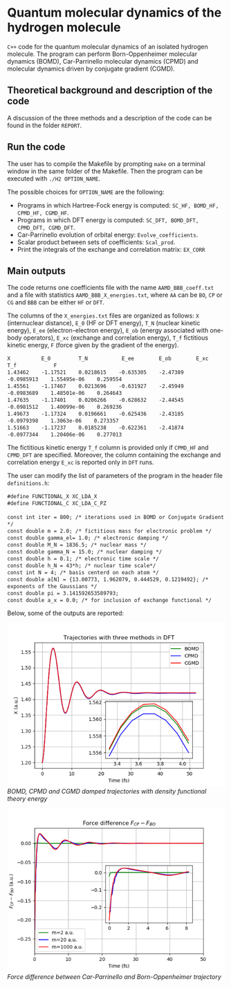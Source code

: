 # Quantum molecular dynamics of the hydrogen molecule

`C++` code for the quantum molecular dynamics of an isolated hydrogen molecule. The program can perform Born-Oppenheimer molecular dynamics (BOMD), Car-Parrinello molecular dynamics (CPMD) and molecular dynamics driven by conjugate gradient (CGMD).

## Theoretical background and description of the code

A discussion of the three methods and a description of the code can be found in the folder `REPORT`.

## Run the code

The user has to compile the Makefile by prompting `make` on a terminal window in the same folder of the Makefile. Then the program can be executed with `./H2 OPTION_NAME`. 

The possible choices for `OPTION_NAME` are the following:
* Programs in which Hartree-Fock energy is computed: `SC_HF, BOMD_HF, CPMD_HF, CGMD_HF`.
* Programs in which DFT energy is computed: `SC_DFT, BOMD_DFT, CPMD_DFT, CGMD_DFT`.
* Car-Parrinello evolution of orbital energy: `Evolve_coefficients`.
* Scalar product between sets of coefficients: `Scal_prod`.
* Print the integrals of the exchange and correlation matrix: `EX_CORR`

## Main outputs
The code returns one coefficients file with the name `AAMD_BBB_coeff.txt` and a file with statistics `AAMD_BBB_X_energies.txt`, where `AA` can be `BO`, `CP` or `CG` and `BBB` can be either `HF` or `DFT`.


The columns of the `X_energies.txt` files are organized as follows: `X` (internuclear distance), `E_0` (HF or DFT energy), `T_N` (nuclear kinetic energy), `E_ee` (electron-electron energy), `E_ob` (energy associated with one-body operators), `E_xc` (exchange and correlation energy), `T_f` fictitious kinetic energy, `F` (force given by the gradient of the energy).

```
X          E_0         T_N           E_ee        E_ob        E_xc          T_f            F
1.43462    -1.17521    0.0218615    -0.635305    -2.47389    -0.0985913    1.55495e-06    0.259554
1.45561    -1.17467    0.0213696    -0.631927    -2.45949    -0.0983689    1.48501e-06    0.264643
1.47635    -1.17401    0.0206266    -0.628632    -2.44545    -0.0981512    1.40099e-06    0.269236
1.49673    -1.17324    0.0196661    -0.625436    -2.43185    -0.0979398    1.3063e-06    0.273357
1.51663    -1.17237    0.0185238    -0.622361    -2.41874    -0.0977344    1.20406e-06    0.277013
```

The fictitious kinetic energy `T_f` column is provided only if `CPMD_HF` and `CPMD_DFT` are specified. Moreover, the column containing the exchange and correlation energy `E_xc` is reported only in `DFT` runs.

The user can modify the list of parameters of the program in the header file `definitions.h`:

```
#define FUNCTIONAL_X XC_LDA_X
#define FUNCTIONAL_C XC_LDA_C_PZ

const int iter = 800; /* iterations used in BOMD or Conjugate Gradient */
const double m = 2.0; /* fictitious mass for electronic problem */
const double gamma_el= 1.0; /* electronic damping */
const double M_N = 1836.5; /* nuclear mass */
const double gamma_N = 15.0; /* nuclear damping */
const double h = 0.1; /* electronic time scale */
const double h_N = 43*h; /* nuclear time scale*/
const int N = 4; /* basis centerd on each atom */
const double a[N] = {13.00773, 1.962079, 0.444529, 0.1219492}; /* exponents of the Gaussians */
const double pi = 3.141592653589793; 
const double a_x = 0.0; /* for inclusion of exchange functional */
```
 
Below, some of the outputs are reported:

![Alt text](CODE/outputs/pics/CG_BO_CP.png)
*BOMD, CPMD and CGMD damped trajectories with density functional theory energy*

![Alt text](CODE/outputs/pics/Force_diff.png)
*Force difference between Car-Parrinello and Born-Oppenheimer trajectory*